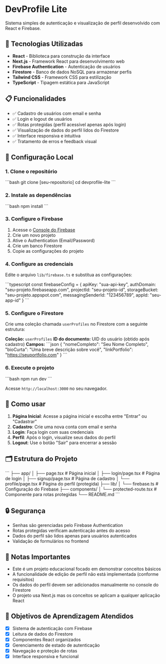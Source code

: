 # DevProfile Lite

Sistema simples de autenticação e visualização de perfil desenvolvido com React e Firebase.

## 🚀 Tecnologias Utilizadas

- **React** - Biblioteca para construção da interface
- **Next.js** - Framework React para desenvolvimento web
- **Firebase Authentication** - Autenticação de usuários
- **Firestore** - Banco de dados NoSQL para armazenar perfis
- **Tailwind CSS** - Framework CSS para estilização
- **TypeScript** - Tipagem estática para JavaScript

## 📋 Funcionalidades

- ✅ Cadastro de usuários com email e senha
- ✅ Login e logout de usuários
- ✅ Rotas protegidas (perfil acessível apenas após login)
- ✅ Visualização de dados do perfil lidos do Firestore
- ✅ Interface responsiva e intuitiva
- ✅ Tratamento de erros e feedback visual

## 🔧 Configuração Local

### 1. Clone o repositório
\`\`\`bash
git clone [seu-repositorio]
cd devprofile-lite
\`\`\`

### 2. Instale as dependências
\`\`\`bash
npm install
\`\`\`

### 3. Configure o Firebase

1. Acesse o [Console do Firebase](https://console.firebase.google.com/)
2. Crie um novo projeto
3. Ative o Authentication (Email/Password)
4. Crie um banco Firestore
5. Copie as configurações do projeto

### 4. Configure as credenciais

Edite o arquivo `lib/firebase.ts` e substitua as configurações:

\`\`\`typescript
const firebaseConfig = {
  apiKey: "sua-api-key",
  authDomain: "seu-projeto.firebaseapp.com",
  projectId: "seu-projeto-id",
  storageBucket: "seu-projeto.appspot.com",
  messagingSenderId: "123456789",
  appId: "seu-app-id"
}
\`\`\`

### 5. Configure o Firestore

Crie uma coleção chamada `userProfiles` no Firestore com a seguinte estrutura:

**Coleção:** `userProfiles`
**ID do documento:** UID do usuário (obtido após cadastro)
**Campos:**
\`\`\`json
{
  "nomeCompleto": "Seu Nome Completo",
  "bioCurta": "Uma breve descrição sobre você",
  "linkPortfolio": "https://seuportfolio.com"
}
\`\`\`

### 6. Execute o projeto
\`\`\`bash
npm run dev
\`\`\`

Acesse `http://localhost:3000` no seu navegador.

## 📱 Como usar

1. **Página Inicial**: Acesse a página inicial e escolha entre "Entrar" ou "Cadastrar"
2. **Cadastro**: Crie uma nova conta com email e senha
3. **Login**: Faça login com suas credenciais
4. **Perfil**: Após o login, visualize seus dados do perfil
5. **Logout**: Use o botão "Sair" para encerrar a sessão

## 🗂️ Estrutura do Projeto

\`\`\`
├── app/
│   ├── page.tsx          # Página inicial
│   ├── login/page.tsx    # Página de login
│   ├── signup/page.tsx   # Página de cadastro
│   └── profile/page.tsx  # Página do perfil (protegida)
├── lib/
│   └── firebase.ts       # Configuração do Firebase
├── components/
│   └── protected-route.tsx # Componente para rotas protegidas
└── README.md
\`\`\`

## 🔒 Segurança

- Senhas são gerenciadas pelo Firebase Authentication
- Rotas protegidas verificam autenticação antes do acesso
- Dados do perfil são lidos apenas para usuários autenticados
- Validação de formulários no frontend

## 📝 Notas Importantes

- Este é um projeto educacional focado em demonstrar conceitos básicos
- A funcionalidade de edição de perfil não está implementada (conforme requisitos)
- Os dados do perfil devem ser adicionados manualmente no console do Firestore
- O projeto usa Next.js mas os conceitos se aplicam a qualquer aplicação React

## 🎯 Objetivos de Aprendizagem Atendidos

- [x] Sistema de autenticação com Firebase
- [x] Leitura de dados do Firestore
- [x] Componentes React organizados
- [x] Gerenciamento de estado de autenticação
- [x] Navegação e proteção de rotas
- [x] Interface responsiva e funcional
